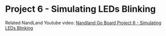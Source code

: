# Project 6 - Simulating LEDs Blinking

Related NandLand Youtube video: [Nandland Go Board Project 6 - Simulating LEDs Blinking](https://www.youtube.com/watch?v=V-Kmj8T_Byg)
